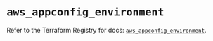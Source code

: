 # `aws_appconfig_environment`

Refer to the Terraform Registry for docs: [`aws_appconfig_environment`](https://registry.terraform.io/providers/hashicorp/aws/5.91.0/docs/resources/appconfig_environment).

